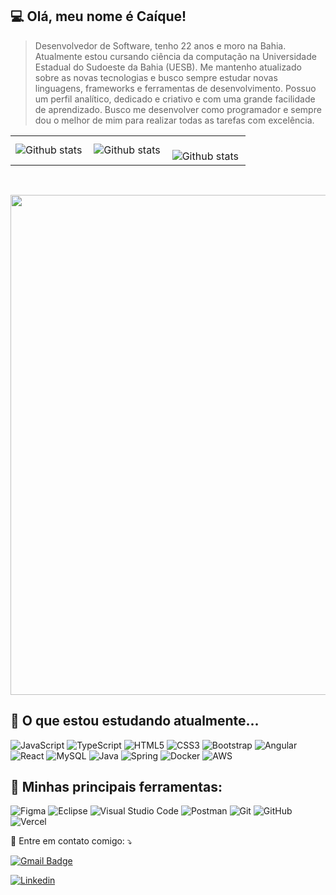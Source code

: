 ## 💻 Olá, meu nome é <strong>Caíque!</strong>

> Desenvolvedor de Software, tenho 22 anos e moro na Bahia. Atualmente estou cursando ciência da computação na Universidade Estadual do Sudoeste da Bahia (UESB). Me mantenho atualizado sobre as novas tecnologias e busco sempre estudar novas linguagens, frameworks e ferramentas de desenvolvimento. Possuo um perfil analítico, dedicado e criativo e com uma grande facilidade de aprendizado. Busco me desenvolver como programador e sempre dou o melhor de mim para realizar todas as tarefas com excelência.

<table>
  <tr>
    <td>
      <img
        align="left"
        src="https://github-readme-stats.vercel.app/api?username=caiquessantos&theme=tokyonight&hide_border=false&include_all_commits=true&count_private=true"
        alt="Github stats"
      />
    </td>
    <td>
      <img
        align="left"
        src="https://github-readme-stats.vercel.app/api/top-langs/?username=caiquessantos&theme=tokyonight&hide_border=false&include_all_commits=true&count_private=true&layout=compact"
        alt="Github stats"
      />
    </td>
    <td>
      <br />
      <img
        align="left"
        src="https://github-readme-streak-stats.herokuapp.com/?user=caiquessantos&theme=tokyonight&hide_border=false"
        alt="Github stats"
      />
    </td>
  </tr>
</table>
<br />

<p align="center">
  <a
    href="https://github.com/ryo-ma/github-profile-trophy"
    title="repositório de troféus"
  >
    <img
      width="800"
      src="https://github-profile-trophy.vercel.app/?username=caiquessantos&column=8&theme=tokyonight&no-frame=true&no-bg=true"
    />
  </a>
</p>

## 🚀 O que estou estudando atualmente...

![JavaScript](https://img.shields.io/badge/javascript-%23323330.svg?style=for-the-badge&logo=javascript&logoColor=%23F7DF1E)
![TypeScript](https://img.shields.io/badge/typescript-%23007ACC.svg?style=for-the-badge&logo=typescript&logoColor=white)
![HTML5](https://img.shields.io/badge/html5-%23E34F26.svg?style=for-the-badge&logo=html5&logoColor=white)
![CSS3](https://img.shields.io/badge/css3-%231572B6.svg?style=for-the-badge&logo=css3&logoColor=white)
![Bootstrap](https://img.shields.io/badge/bootstrap-%238511FA.svg?style=for-the-badge&logo=bootstrap&logoColor=white)
![Angular](https://img.shields.io/badge/angular-%23DD0031.svg?style=for-the-badge&logo=angular&logoColor=white)
![React](https://img.shields.io/badge/react-%2320232a.svg?style=for-the-badge&logo=react&logoColor=%2361DAFB)
![MySQL](https://img.shields.io/badge/mysql-%2300f.svg?style=for-the-badge&logo=mysql&logoColor=white)
![Java](https://img.shields.io/badge/java-%23ED8B00.svg?style=for-the-badge&logo=openjdk&logoColor=white)
![Spring](https://img.shields.io/badge/spring-%236DB33F.svg?style=for-the-badge&logo=spring&logoColor=white)
![Docker](https://img.shields.io/badge/docker-%230db7ed.svg?style=for-the-badge&logo=docker&logoColor=white)
![AWS](https://img.shields.io/badge/AWS-%23FF9900.svg?style=for-the-badge&logo=amazon-aws&logoColor=white)

## 🚀 Minhas principais ferramentas:

![Figma](https://img.shields.io/badge/figma-%23F24E1E.svg?style=for-the-badge&logo=figma&logoColor=white)
![Eclipse](https://img.shields.io/badge/Eclipse-FE7A16.svg?style=for-the-badge&logo=Eclipse&logoColor=white)
![Visual Studio Code](https://img.shields.io/badge/Visual%20Studio%20Code-0078d7.svg?style=for-the-badge&logo=visual-studio-code&logoColor=white)
![Postman](https://img.shields.io/badge/Postman-FF6C37?style=for-the-badge&logo=postman&logoColor=white)
![Git](https://img.shields.io/badge/git-%23F05033.svg?style=for-the-badge&logo=git&logoColor=white)
![GitHub](https://img.shields.io/badge/github-%23121011.svg?style=for-the-badge&logo=github&logoColor=white)
![Vercel](https://img.shields.io/badge/vercel-%23000000.svg?style=for-the-badge&logo=vercel&logoColor=white)

<p align="left">
  💌 Entre em contato comigo: ⤵️
</p>

[![Gmail Badge](https://img.shields.io/badge/-caiquesantos04087@email.com-006bed?style=flat-square&logo=Gmail&logoColor=white&link=mailto:caiquesantos04087@gmail.com)](mailto:caiquesantos04087@gmail.com)

[![Linkedin](https://img.shields.io/badge/-caiquessantos-blue?style=flat-square&logo=Linkedin&logoColor=white&link=https://www.linkedin.com/in/ca%C3%ADque-santos-santana-95911a1a2/)](https://www.linkedin.com/in/ca%C3%ADque-santos-santana-95911a1a2/)
